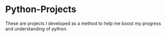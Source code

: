 # Python-Projects
These are projects I developed as a method to help me boost my progress and understanding of python.
